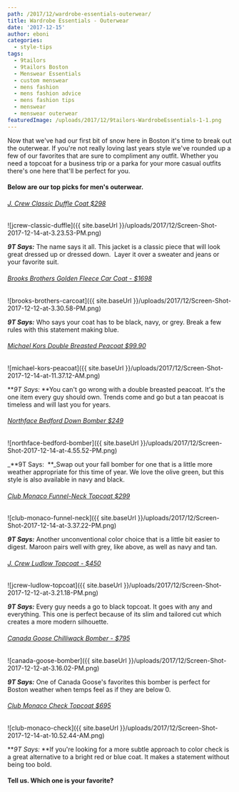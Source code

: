 ```yaml
---
path: /2017/12/wardrobe-essentials-outerwear/
title: Wardrobe Essentials - Outerwear
date: '2017-12-15'
author: eboni
categories:
  - style-tips
tags:
  - 9tailors
  - 9tailors Boston
  - Menswear Essentials
  - custom menswear
  - mens fashion
  - mens fashion advice
  - mens fashion tips
  - menswear
  - menswear outerwear
featuredImage: /uploads/2017/12/9tailors-WardrobeEssentials-1-1.png
---
```

Now that we've had our first bit of snow here in Boston it's time to break out the outerwear. If you're not really loving last years style we've rounded up a few of our favorites that are sure to compliment any outfit. Whether you need a topcoat for a business trip or a parka for your more casual outfits there's one here that'll be perfect for you.

#### Below are our top picks for men's outerwear.

###### [J. Crew Classic Duffle Coat $298](https://www.jcrew.com/p/mens_category/outerwear/wool/classic-duffle-coat-with-primaloft/H0586?color_name=night-black)

![jcrew-classic-duffle]({{ site.baseUrl }}/uploads/2017/12/Screen-Shot-2017-12-14-at-3.23.53-PM.png)

_**9T Says:**_ The name says it all. This jacket is a classic piece that will look great dressed up or dressed down.  Layer it over a sweater and jeans or your favorite suit.

###### [Brooks Brothers Golden Fleece Car Coat - $1698](http://www.brooksbrothers.com/Golden-Fleece%C2%AE-Blue-Camel-Hair-Car-Coat/ML00528,default,pd.html?dwvar_ML00528_Color=BLUE&contentpos=93&cgid=0222)

![brooks-brothers-carcoat]({{ site.baseUrl }}/uploads/2017/12/Screen-Shot-2017-12-12-at-3.30.58-PM.png)

_**9T Says:**_ Who says your coat has to be black, navy, or grey. Break a few rules with this statement making blue.

###### [M](https://shop.nordstrom.com/s/michael-kors-wool-blend-double-breasted-peacoat/4255058?origin=topnav&cm_sp=Top%20Navigation-_-Men-_-Coats%20&offset=3&top=72&flexi=8000598_60132359)[ichael Kors Double Breasted Peacoat $99.90](https://shop.nordstrom.com/s/michael-kors-wool-blend-double-breasted-peacoat/4255058?origin=topnav&cm_sp=Top%20Navigation-_-Men-_-Coats%20&offset=3&top=72&flexi=8000598_60132359)

![michael-kors-peacoat]({{ site.baseUrl }}/uploads/2017/12/Screen-Shot-2017-12-14-at-11.37.12-AM.png)

**_9T Says:_ **You can't go wrong with a double breasted peacoat. It's the one item every guy should own. Trends come and go but a tan peacoat is timeless and will last you for years.

###### [Northface Bedford Down Bomber $249](https://www.thenorthface.com/shop/mens-bedford-down-bomber-nf0a33rj?variationId=7D6)

![northface-bedford-bomber]({{ site.baseUrl }}/uploads/2017/12/Screen-Shot-2017-12-14-at-4.55.52-PM.png)

_**9T Says:  **_Swap out your fall bomber for one that is a little more weather appropriate for this time of year. We love the olive green, but this style is also available in navy and black.

###### [Club Monaco Funnel-Neck Topcoat $299](http://www.clubmonaco.com/product/index.jsp?productId=138154096)

![club-monaco-funnel-neck]({{ site.baseUrl }}/uploads/2017/12/Screen-Shot-2017-12-14-at-3.37.22-PM.png)

**_9T Says:_** Another unconventional color choice that is a little bit easier to digest. Maroon pairs well with grey, like above, as well as navy and tan.

###### [J. Crew Ludlow Topcoat - $450](https://www.jcrew.com/p/mens_feature/newarrivals/coatsandjackets/ludlow-topcoat-in-italian-woolcashmere/H2255)

![jcrew-ludlow-topcoat]({{ site.baseUrl }}/uploads/2017/12/Screen-Shot-2017-12-12-at-3.21.18-PM.png)

_**9T Says:**_ Every guy needs a go to black topcoat. It goes with any and everything. This one is perfect because of its slim and tailored cut which creates a more modern silhouette.

###### [Canada Goose Chilliwack Bomber - $795](https://www.canadagoose.com/us/en/chilliwack-bomber-7950M.html?cgid=shop-mens-bombers#start=1&cgid=shop-mens-bombers)

![canada-goose-bomber]({{ site.baseUrl }}/uploads/2017/12/Screen-Shot-2017-12-12-at-3.16.02-PM.png)

_**9T Says:**_ One of Canada Goose's favorites this bomber is perfect for Boston weather when temps feel as if they are below 0.

###### [Club Monaco Check Topcoat $695](http://www.clubmonaco.com/product/index.jsp?productId=138154346)

![club-monaco-check]({{ site.baseUrl }}/uploads/2017/12/Screen-Shot-2017-12-14-at-10.52.44-AM.png)

**_9T Says:_ **If you're looking for a more subtle approach to color check is a great alternative to a bright red or blue coat. It makes a statement without being too bold.

#### Tell us. Which one is your favorite?
